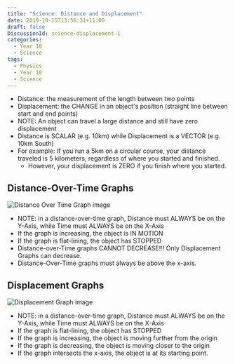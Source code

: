 ```yaml
---
title: "Science: Distance and Displacement"
date: 2019-10-15T13:56:31+11:00
draft: false
DiscussionId: science-displacement-1
categories:
  - Year 10
  - Science
tags:
  - Physics
  - Year 10
  - Science
---
```

- Distance: the measurement of the length between two points
- Displacement: the CHANGE in an object's position (straight line between start and end points)
- NOTE: An object can travel a large distance and still have zero displacement
- Distance is SCALAR (e.g. 10km) while Displacement is a VECTOR (e.g. 10km South)
- For example: If you run a 5km on a circular course, your distance traveled is 5 kilometers, regardless of where you started and finished.
  - However, your displacement is ZERO if you finish where you started.
## Distance-Over-Time Graphs
![Distance Over Time Graph image](https://csec-cdn.intranet.pw/schoolnotes.intranet.pw/distance-over-time-graph.png)

- NOTE: in a distance-over-time graph, Distance must ALWAYS be on the Y-Axis, while Time must ALWAYS be on the X-Axis
- If the graph is increasing, the object is IN MOTION
- If the graph is flat-lining, the object has STOPPED
- Distance-over-Time graphs CANNOT DECREASE!!! Only Displacement Graphs can decrease.
- Distance-Over-Time graphs must always be above the x-axis.
## Displacement Graphs
![Displacement Graph image](https://csec-cdn.intranet.pw/schoolnotes.intranet.pw/displacement-time-graph.png)

- NOTE: in a distance-over-time graph, Distance must ALWAYS be on the Y-Axis, while Time must ALWAYS be on the X-Axis
- If the graph is flat-lining, the object has STOPPED
- If the graph is increasing, the object is moving further from the origin
- If the graph is decreasing, the object is moving closer to the origin
- If the graph intersects the x-axis, the object is at its starting point.
